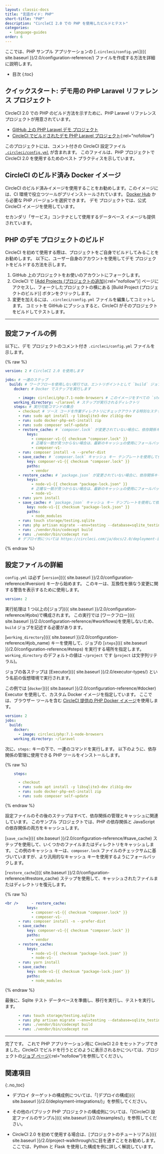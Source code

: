 ```yaml
---
layout: classic-docs
title: "言語ガイド: PHP"
short-title: "PHP"
description: "CircleCI 2.0 での PHP を使用したビルドとテスト"
categories:
  - language-guides
order: 6
---
```


ここでは、PHP サンプル アプリケーションの [`.circleci/config.yml`]({{ site.baseurl }}/2.0/configuration-reference/) ファイルを作成する方法を詳細に説明します。

- 目次
{:toc}

## クイックスタート: デモ用の PHP Laravel リファレンス プロジェクト

CircleCI 2.0 での PHP のビルド方法を示すために、PHP Laravel リファレンス プロジェクトが用意されています。

- <a href="https://github.com/CircleCI-Public/circleci-demo-php-laravel" target="_blank">GitHub 上の PHP Laravel デモ プロジェクト</a>
- [CircleCI でビルドされたデモ PHP Laravel プロジェクト](https://circleci.com/gh/CircleCI-Public/circleci-demo-php-laravel){:rel="nofollow"}

このプロジェクトには、コメント付きの CircleCI 設定ファイル <a href="https://github.com/CircleCI-Public/circleci-demo-php-laravel/blob/circleci-2.0/.circleci/config.yml" target="_blank"><code>.circleci/config.yml</code></a> が含まれます。 このファイルは、PHP プロジェクトで CircleCI 2.0 を使用するためのベスト プラクティスを示しています。

## CircleCI のビルド済み Docker イメージ

CircleCI のビルド済みイメージを使用することをお勧めします。このイメージには、CI 環境で役立つツールがプリインストールされています。 [Docker Hub](https://hub.docker.com/r/circleci/php/) から必要な PHP バージョンを選択できます。 デモ プロジェクトでは、公式 CircleCI イメージを使用しています。

セカンダリ「サービス」コンテナとして使用するデータベース イメージも提供されています。

## PHP のデモ プロジェクトのビルド

CircleCI を初めて使用する際は、プロジェクトをご自身でビルドしてみることをお勧めします。 以下に、ユーザー自身のアカウントを使用してデモ プロジェクトをビルドする方法を示します。

1. GitHub 上のプロジェクトをお使いのアカウントにフォークします。
2. CircleCI で [[Add Projects (プロジェクトの追加)](https://circleci.com/add-projects){:rel="nofollow"}] ページにアクセスし、フォークしたプロジェクトの横にある [Build Project (プロジェクトのビルド)] ボタンをクリックします。
3. 変更を加えるには、`.circleci/config.yml` ファイルを編集してコミットします。 コミットを GitHub にプッシュすると、CircleCI がそのプロジェクトをビルドしてテストします。

* * *

## 設定ファイルの例

以下に、デモ プロジェクトのコメント付き `.circleci/config.yml` ファイルを示します。

{% raw %}
```yaml
version: 2 # CircleCI 2.0 を使用します

jobs: # 一連のステップ
  build: # ワークフローを使用しない実行では、エントリポイントとして `build` ジョブが必要です
    docker: # Docker でステップを実行します

      - image: circleci/php:7.1-node-browsers # このイメージをすべての `steps` が実行されるプライマリ コンテナとして使用します
    working_directory: ~/laravel # ステップが実行されるディレクトリ
    steps: # 実行可能コマンドの集合
      - checkout # ソース コードを作業ディレクトリにチェックアウトする特別なステップ
      - run: sudo apt install -y libsqlite3-dev zlib1g-dev
      - run: sudo docker-php-ext-install zip
      - run: sudo composer self-update
      - restore_cache: # `composer.lock` が変更されていない場合に、依存関係キャッシュを復元する特別なステップ
          keys:
            - composer-v1-{{ checksum "composer.lock" }}
            # 正確な一致が見つからない場合は、最新のキャッシュの使用にフォールバックします (https://circleci.com/ja/docs/2.0/caching/ を参照)
            - composer-v1-
      - run: composer install -n --prefer-dist
      - save_cache: # `composer.lock` キャッシュ キー テンプレートを使用して依存関係キャッシュを保存する特別なステップ
          key: composer-v1-{{ checksum "composer.lock" }}
          paths:
            - vendor
      - restore_cache: # `package.json` が変更されていない場合に、依存関係キャッシュを復元する特別なステップ
          keys:
            - node-v1-{{ checksum "package-lock.json" }}
            # 正確な一致が見つからない場合は、最新のキャッシュの使用にフォールバックします (https://circleci.com/ja/docs/2.0/caching/ を参照)
            - node-v1-
      - run: yarn install
      - save_cache: # `package.json` キャッシュ キー テンプレートを使用して依存関係キャッシュを保存する特別なステップ
          key: node-v1-{{ checksum "package-lock.json" }}
          paths:
            - node_modules
      - run: touch storage/testing.sqlite 
      - run: php artisan migrate --env=testing --database=sqlite_testing --force
      - run: ./vendor/bin/codecept build
      - run: ./vendor/bin/codecept run
      # デプロイ例については https://circleci.com/ja/docs/2.0/deployment-integrations/ を参照してください    
```
{% endraw %}

## 設定ファイルの詳細

`config.yml` は必ず [`version`]({{ site.baseurl }}/2.0/configuration-reference/#version) キーから始めます。 このキーは、互換性を損なう変更に関する警告を表示するために使用します。

```yaml
version: 2
```

実行処理は 1 つ以上の[ジョブ]({{ site.baseurl }}/2.0/configuration-reference/#jobs)で構成されます。 この実行では [ワークフロー]({{ site.baseurl }}/2.0/configuration-reference/#workflows)を使用しないため、`build` ジョブを記述する必要があります。

[`working_directory`]({{ site.baseurl }}/2.0/configuration-reference/#job_name) キーを使用して、ジョブの [`steps`]({{ site.baseurl }}/2.0/configuration-reference/#steps) を実行する場所を指定します。 `working_directory` のデフォルトの値は `~/project` です (`project` は文字列リテラル)。

ジョブの各ステップは [Executor]({{ site.baseurl }}/2.0/executor-types/) という名前の仮想環境で実行されます。

この例では [`docker`]({{ site.baseurl }}/2.0/configuration-reference/#docker) Executor を使用して、カスタム Docker イメージを指定しています。 ここでは、ブラウザー ツールを含む [CircleCI 提供の PHP Docker イメージ](https://circleci.com/ja/docs/2.0/circleci-images/#php)を使用します。

```yaml
version: 2
jobs:
  build:
    docker:
      - image: circleci/php:7.1-node-browsers 
    working_directory: ~/laravel 
```

次に、`steps:` キーの下で、一連のコマンドを実行します。 以下のように、依存関係の管理に使用できる PHP ツールをインストールします。

{% raw %}
```yaml
    steps:

      - checkout
      - run: sudo apt install -y libsqlite3-dev zlib1g-dev
      - run: sudo docker-php-ext-install zip
      - run: sudo composer self-update
```
{% endraw %}

設定ファイルのその後のステップはすべて、依存関係の管理とキャッシュに関連しています。 このサンプル プロジェクトでは、PHP の依存関係と JavaScript の依存関係の両方をキャッシュします。

[`save_cache`]({{ site.baseurl }}/2.0/configuration-reference/#save_cache) ステップを使用して、いくつかのファイルまたはディレクトリをキャッシュします。 この例のキャッシュ キーは、`composer.lock` ファイルのチェックサムに基づいていますが、より汎用的なキャッシュ キーを使用するようにフォールバックします。

[`restore_cache`]({{ site.baseurl }}/2.0/configuration-reference/#restore_cache) ステップを使用して、キャッシュされたファイルまたはディレクトリを復元します。


{% raw %}
```yaml
<br />      - restore_cache: 
          keys:
            - composer-v1-{{ checksum "composer.lock" }}
            - composer-v1-
      - run: composer install -n --prefer-dist
      - save_cache: 
          key: composer-v1-{{ checksum "composer.lock" }}
          paths:
            - vendor
      - restore_cache:
          keys:
            - node-v1-{{ checksum "package-lock.json" }}
            - node-v1-
      - run: yarn install
      - save_cache: 
          key: node-v1-{{ checksum "package-lock.json" }}
          paths:
            - node_modules
```
{% endraw %}

最後に、Sqlite テスト データベースを準備し、移行を実行し、テストを実行します。

```yaml
      - run: touch storage/testing.sqlite 
      - run: php artisan migrate --env=testing --database=sqlite_testing --force
      - run: ./vendor/bin/codecept build
      - run: ./vendor/bin/codecept run
```

* * *

完了です。 これで PHP アプリケーション用に CircleCI 2.0 をセットアップできました。CircleCI でビルドを行うとどのように表示されるかについては、プロジェクトの[ジョブ ページ](https://circleci.com/gh/CircleCI-Public/circleci-demo-php-laravel){:rel="nofollow"}を参照してください。

## 関連項目
{:.no_toc}

- デプロイ ターゲットの構成例については、「[デプロイの構成]({{ site.baseurl }}/2.0/deployment-integrations/)」を参照してください。

- その他のパブリック PHP プロジェクトの構成例については、「[CircleCI 設定ファイルのサンプル]({{ site.baseurl }}/2.0/examples/)」を参照してください。

- CircleCI 2.0 を初めて使用する場合は、[プロジェクトのチュートリアル]({{ site.baseurl }}/2.0/project-walkthrough/)に目を通すことをお勧めします。ここでは、Python と Flask を使用した構成を例に詳しく解説しています。